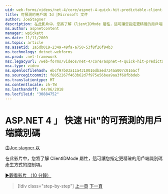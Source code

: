 ```yaml
---
uid: web-forms/videos/net-4/core/aspnet-4-quick-hit-predictable-client-ids
title: 可預測的用戶端 Id |Microsoft 文件
author: JoeStagner
description: 在此影片中，您將了解 ClientIDMode 屬性，這可讓您指定更精確的用戶端識別碼產生方式的控制項。
ms.author: aspnetcontent
manager: wpickett
ms.date: 11/11/2009
ms.topic: article
ms.assetid: 1a5db019-2349-49fa-a750-53f8f26f94b3
ms.technology: dotnet-webforms
ms.prod: .net-framework
msc.legacyurl: /web-forms/videos/net-4/core/aspnet-4-quick-hit-predictable-client-ids
msc.type: video
ms.openlocfilehash: ebcf97b03a11a4310016dbaed734aa007c016acf
ms.sourcegitcommit: f8852267f463b62d7f975e56bea9aa3f68fbbdeb
ms.translationtype: MT
ms.contentlocale: zh-TW
ms.lasthandoff: 04/06/2018
ms.locfileid: "30884752"
---
```

<a name="aspnet-4-quick-hit---predictable-client-ids"></a>ASP.NET 4 」 快速 Hit"的可預測的用戶端識別碼
====================
由[Joe stagner 以](https://github.com/JoeStagner)

在此影片中，您將了解 ClientIDMode 屬性，這可讓您指定更精確的用戶端識別碼產生方式的控制項。 

[&#9654;觀看影片 （10 分鐘）](https://channel9.msdn.com/Blogs/ASP-NET-Site-Videos/aspnet-4-quick-hit-predictable-client-ids)

> [!div class="step-by-step"]
> [上一頁](aspnet-4-quick-hit-clean-webconfig-files.md)
> [下一頁](aspnet-4-quick-hit-the-htmlencoder-utility-method.md)
